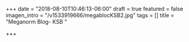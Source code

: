 +++
date = "2018-08-10T10:46:13-06:00"
draft = true
featured = false
imagen_intro = "/v1533919666/megablocKSB2.jpg"
tags = []
title = "Meganorm Blog- KSB "

+++
